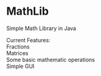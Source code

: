 # MathLib
Simple Math Library in Java

Current Features:<br>
Fractions<br>
Matrices<br>
Some basic mathematic operations<br>
Simple GUI<br>
